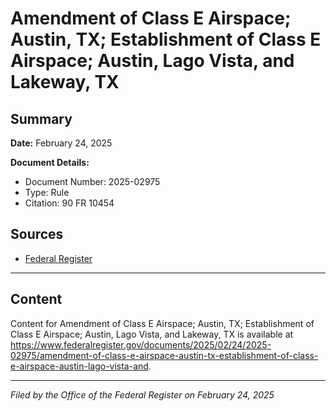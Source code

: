 # Amendment of Class E Airspace; Austin, TX; Establishment of Class E Airspace; Austin, Lago Vista, and Lakeway, TX

## Summary

**Date:** February 24, 2025

**Document Details:**
- Document Number: 2025-02975
- Type: Rule
- Citation: 90 FR 10454

## Sources
- [Federal Register](https://www.federalregister.gov/documents/2025/02/24/2025-02975/amendment-of-class-e-airspace-austin-tx-establishment-of-class-e-airspace-austin-lago-vista-and)

---

## Content

Content for Amendment of Class E Airspace; Austin, TX; Establishment of Class E Airspace; Austin, Lago Vista, and Lakeway, TX is available at https://www.federalregister.gov/documents/2025/02/24/2025-02975/amendment-of-class-e-airspace-austin-tx-establishment-of-class-e-airspace-austin-lago-vista-and.

---

*Filed by the Office of the Federal Register on February 24, 2025*
